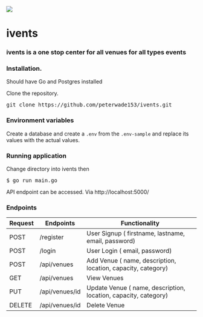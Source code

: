 ![](https://github.com/peterwade153/ivents/workflows/Go/badge.svg)
# ivents

### ivents is a one stop center for all venues for all types events

### Installation.
Should have Go and Postgres installed

Clone the repository.
<pre>
git clone https://github.com/peterwade153/ivents.git
</pre>

### Environment variables
Create a database and create a `.env` from the `.env-sample` and replace its values with the actual values.

### Running application
Change directory into ivents then
<pre>
$ go run main.go
</pre>

API endpoint can be accessed. Via http://localhost:5000/

### Endpoints

Request |       Endpoints                 |       Functionality
--------|---------------------------------|--------------------------------
POST    |  /register                      |   User Signup   ( firstname, lastname, email, password)
POST    |  /login                         |   User Login    ( email, password)
POST    |  /api/venues                    |   Add Venue     ( name, description, location, capacity, category)
GET     |  /api/venues                    |   View Venues
PUT     |  /api/venues/id                 |   Update Venue  ( name, description, location, capacity, category)
DELETE  |  /api/venues/id                 |   Delete Venue
